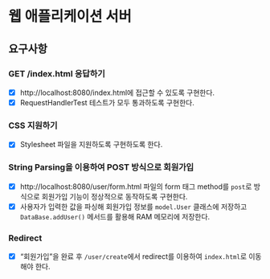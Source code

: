# 웹 애플리케이션 서버

## 요구사항
### GET /index.html 응답하기
* [x] http://localhost:8080/index.html에 접근할 수 있도록 구현한다.
* [x] RequestHandlerTest 테스트가 모두 통과하도록 구현한다.

### CSS 지원하기
* [x] Stylesheet 파일을 지원하도록 구현하도록 한다.

### String Parsing을 이용하여 POST 방식으로 회원가입
* [x] http://localhost:8080/user/form.html 파일의 form 태그 method를 `post`로 방식으로 회원가입 기능이 정상적으로 동작하도록 구현한다.
* [x] 사용자가 입력한 값을 파싱해 회원가입 정보를 `model.User` 클래스에 저장하고 `DataBase.addUser()` 메서드를 활용해 RAM 메모리에 저장한다.

### Redirect
* [x] “회원가입”을 완료 후 `/user/create`에서 redirect를 이용하여 `index.html`로 이동해야 한다.